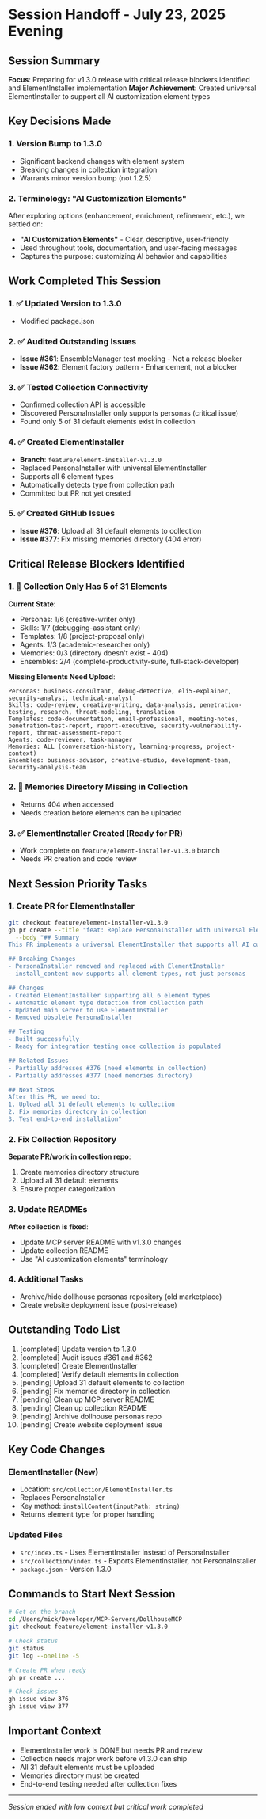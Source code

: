 # Session Handoff - July 23, 2025 Evening

## Session Summary
**Focus**: Preparing for v1.3.0 release with critical release blockers identified and ElementInstaller implementation
**Major Achievement**: Created universal ElementInstaller to support all AI customization element types

## Key Decisions Made

### 1. Version Bump to 1.3.0
- Significant backend changes with element system
- Breaking changes in collection integration
- Warrants minor version bump (not 1.2.5)

### 2. Terminology: "AI Customization Elements"
After exploring options (enhancement, enrichment, refinement, etc.), we settled on:
- **"AI Customization Elements"** - Clear, descriptive, user-friendly
- Used throughout tools, documentation, and user-facing messages
- Captures the purpose: customizing AI behavior and capabilities

## Work Completed This Session

### 1. ✅ Updated Version to 1.3.0
- Modified package.json

### 2. ✅ Audited Outstanding Issues
- **Issue #361**: EnsembleManager test mocking - Not a release blocker
- **Issue #362**: Element factory pattern - Enhancement, not a blocker

### 3. ✅ Tested Collection Connectivity
- Confirmed collection API is accessible
- Discovered PersonaInstaller only supports personas (critical issue)
- Found only 5 of 31 default elements exist in collection

### 4. ✅ Created ElementInstaller
- **Branch**: `feature/element-installer-v1.3.0`
- Replaced PersonaInstaller with universal ElementInstaller
- Supports all 6 element types
- Automatically detects type from collection path
- Committed but PR not yet created

### 5. ✅ Created GitHub Issues
- **Issue #376**: Upload all 31 default elements to collection
- **Issue #377**: Fix missing memories directory (404 error)

## Critical Release Blockers Identified

### 1. 🚨 Collection Only Has 5 of 31 Elements
**Current State**:
- Personas: 1/6 (creative-writer only)
- Skills: 1/7 (debugging-assistant only)
- Templates: 1/8 (project-proposal only)
- Agents: 1/3 (academic-researcher only)
- Memories: 0/3 (directory doesn't exist - 404)
- Ensembles: 2/4 (complete-productivity-suite, full-stack-developer)

**Missing Elements Need Upload**:
```
Personas: business-consultant, debug-detective, eli5-explainer, security-analyst, technical-analyst
Skills: code-review, creative-writing, data-analysis, penetration-testing, research, threat-modeling, translation
Templates: code-documentation, email-professional, meeting-notes, penetration-test-report, report-executive, security-vulnerability-report, threat-assessment-report
Agents: code-reviewer, task-manager
Memories: ALL (conversation-history, learning-progress, project-context)
Ensembles: business-advisor, creative-studio, development-team, security-analysis-team
```

### 2. 🚨 Memories Directory Missing in Collection
- Returns 404 when accessed
- Needs creation before elements can be uploaded

### 3. ✅ ElementInstaller Created (Ready for PR)
- Work complete on `feature/element-installer-v1.3.0` branch
- Needs PR creation and code review

## Next Session Priority Tasks

### 1. Create PR for ElementInstaller
```bash
git checkout feature/element-installer-v1.3.0
gh pr create --title "feat: Replace PersonaInstaller with universal ElementInstaller for v1.3.0" \
  --body "## Summary
This PR implements a universal ElementInstaller that supports all AI customization element types, replacing the persona-only installer.

## Breaking Changes
- PersonaInstaller removed and replaced with ElementInstaller
- install_content now supports all element types, not just personas

## Changes
- Created ElementInstaller supporting all 6 element types
- Automatic element type detection from collection path
- Updated main server to use ElementInstaller
- Removed obsolete PersonaInstaller

## Testing
- Built successfully
- Ready for integration testing once collection is populated

## Related Issues
- Partially addresses #376 (need elements in collection)
- Partially addresses #377 (need memories directory)

## Next Steps
After this PR, we need to:
1. Upload all 31 default elements to collection
2. Fix memories directory in collection
3. Test end-to-end installation"
```

### 2. Fix Collection Repository
**Separate PR/work in collection repo**:
1. Create memories directory structure
2. Upload all 31 default elements
3. Ensure proper categorization

### 3. Update READMEs
**After collection is fixed**:
- Update MCP server README with v1.3.0 changes
- Update collection README
- Use "AI customization elements" terminology

### 4. Additional Tasks
- Archive/hide dollhouse personas repository (old marketplace)
- Create website deployment issue (post-release)

## Outstanding Todo List
1. [completed] Update version to 1.3.0
2. [completed] Audit issues #361 and #362 
3. [completed] Create ElementInstaller
4. [completed] Verify default elements in collection
5. [pending] Upload 31 default elements to collection
6. [pending] Fix memories directory in collection
7. [pending] Clean up MCP server README
8. [pending] Clean up collection README
9. [pending] Archive dollhouse personas repo
10. [pending] Create website deployment issue

## Key Code Changes

### ElementInstaller (New)
- Location: `src/collection/ElementInstaller.ts`
- Replaces PersonaInstaller
- Key method: `installContent(inputPath: string)`
- Returns element type for proper handling

### Updated Files
- `src/index.ts` - Uses ElementInstaller instead of PersonaInstaller
- `src/collection/index.ts` - Exports ElementInstaller, not PersonaInstaller
- `package.json` - Version 1.3.0

## Commands to Start Next Session

```bash
# Get on the branch
cd /Users/mick/Developer/MCP-Servers/DollhouseMCP
git checkout feature/element-installer-v1.3.0

# Check status
git status
git log --oneline -5

# Create PR when ready
gh pr create ...

# Check issues
gh issue view 376
gh issue view 377
```

## Important Context
- ElementInstaller work is DONE but needs PR and review
- Collection needs major work before v1.3.0 can ship
- All 31 default elements must be uploaded
- Memories directory must be created
- End-to-end testing needed after collection fixes

---
*Session ended with low context but critical work completed*